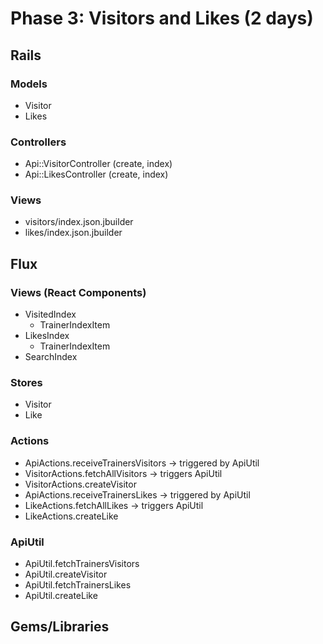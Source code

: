 # Phase 3: Visitors and Likes (2 days)

## Rails
### Models
* Visitor
* Likes

### Controllers
* Api::VisitorController (create, index)
* Api::LikesController (create, index)

### Views
* visitors/index.json.jbuilder
* likes/index.json.jbuilder

## Flux
### Views (React Components)
* VisitedIndex
  - TrainerIndexItem
* LikesIndex
  - TrainerIndexItem
* SearchIndex

### Stores
* Visitor
* Like

### Actions
* ApiActions.receiveTrainersVisitors -> triggered by ApiUtil
* VisitorActions.fetchAllVisitors -> triggers ApiUtil
* VisitorActions.createVisitor
* ApiActions.receiveTrainersLikes -> triggered by ApiUtil
* LikeActions.fetchAllLikes -> triggers ApiUtil
* LikeActions.createLike

### ApiUtil
* ApiUtil.fetchTrainersVisitors
* ApiUtil.createVisitor
* ApiUtil.fetchTrainersLikes
* ApiUtil.createLike

## Gems/Libraries
